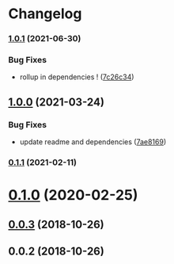 # Changelog

### [1.0.1](https://www.github.com/cheminfo/is-any-array/compare/v1.0.0...v1.0.1) (2021-06-30)


### Bug Fixes

* rollup in dependencies ! ([7c26c34](https://www.github.com/cheminfo/is-any-array/commit/7c26c3416287c57eaeb9fc481fb2a7b107cfa984))

## [1.0.0](https://www.github.com/cheminfo/is-any-array/compare/v0.1.1...v1.0.0) (2021-03-24)


### Bug Fixes

* update readme and dependencies ([7ae8169](https://www.github.com/cheminfo/is-any-array/commit/7ae8169b1105bc9e3586f6a73315897326bb1bd4))

### [0.1.1](https://github.com/cheminfo-js/is-any-array/compare/v0.1.0...v0.1.1) (2021-02-11)

# [0.1.0](https://github.com/cheminfo-js/is-any-array/compare/v0.0.3...v0.1.0) (2020-02-25)



<a name="0.0.3"></a>
## [0.0.3](https://github.com/cheminfo-js/is-any-array/compare/v0.0.2...v0.0.3) (2018-10-26)



<a name="0.0.2"></a>
## 0.0.2 (2018-10-26)
